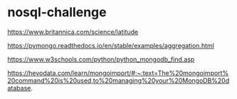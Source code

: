# nosql-challenge

https://www.britannica.com/science/latitude

https://pymongo.readthedocs.io/en/stable/examples/aggregation.html

https://www.w3schools.com/python/python_mongodb_find.asp

https://hevodata.com/learn/mongoimport/#:~:text=The%20mongoimport%20command%20is%20used,to%20managing%20your%20MongoDB%20database.

